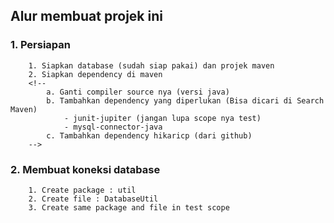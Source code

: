 ## Alur membuat projek ini

### 1. Persiapan
```
    1. Siapkan database (sudah siap pakai) dan projek maven
    2. Siapkan dependency di maven
    <!--
        a. Ganti compiler source nya (versi java)
        b. Tambahkan dependency yang diperlukan (Bisa dicari di Search Maven)
            - junit-jupiter (jangan lupa scope nya test)
            - mysql-connector-java
        c. Tambahkan dependency hikaricp (dari github)
    -->
```
### 2. Membuat koneksi database
```
    1. Create package : util
    2. Create file : DatabaseUtil
    3. Create same package and file in test scope
```